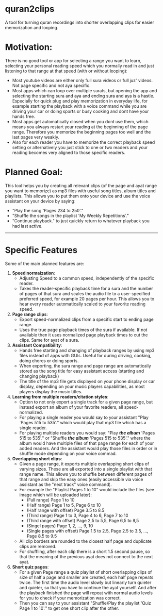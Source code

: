 # quran2clips
A tool for turning quran recordings into shorter overlapping clips for easier memorization and looping.

# Motivation: 
There is no good tool or app for selecting a range you want to learn, selecting your personal reading speed which you normally read in and just listening to that range at that speed (with or without looping):
- Most youtube videos are either only full sura videos or full juz' videos. Not page specific and not aya specific.
- Most apps which can loop over multiple surats, but opening the app and selecting the starting sura and aya and ending sura and aya is a hastle. Especially for quick plug and play memorization in everyday life, for example starting the playback with a voice command while you are driving your car or doing sports or busy cooking and dont have your hands free. 
- Most apps get automatically closed when you dont use them, which means you always restart your reading at the beginning of the page range. Therefore you memorize the beginning pages too well and the last pages very weakly.
- Also for each reader you have to memorize the correct playback speed setting or alternatively you just stick to one or two readers and your reading becomes very aligned to those specific readers. 

# Planned Goal:
This tool helps you by creating all relevant clips (of the page and ayat range you want to memorize) as mp3 files with useful song titles, album titles and playlists. This allows you to put them onto your device and use the voice assistant on your device by saying:
 - "Play the song 'Pages 234 to 250'."
 - "Shuffle the songs in the playlist 'My Weekly Repetitions'."
 - "Continue playback." to just quickly return to whatever playback you had last active.

---

# Specific Features
Some of the main planned features are:
1. **Speed normaization**:
    - Adjusting Speed to a common speed, independently of the specific reader.
    - Takes the reader-specific playback time for a sura and the number of pages of that sura and scales the audio file to a user-specified preferred speed, for example 20 pages per hour. This allows you to hear every reader automatically scaled to your favorite reading speed.
2. **Page range clips**:
    - Export speed-normalized clips from a specific start to ending page range.
    - Uses the true page playback times of the sura if available. If not available then it uses normalized page playback times to cut the clips. Same for ayat of a sura.
3. **Assistant Compatibility**:
    - Hands free starting and changing of playback ranges by using mp3 files instead of apps with GUIs. Useful for during driving, cooking, doing chores or doing sports.
    - When exporting, the sura range and page range are automatically stored as the song title for easy assistant access (starting and changing playback)
    - The title of the mp3 file gets displayed on your phone display or car display, depending on your music players capabilities, as most players display the music titles.
4. **Learning from multiple readers/citation styles**:
    - Option to not only export a single track for a given page range, but instead export an album of your favorite readers, all speed-normalized.
    - For playing a single reader you would say to your assistant "Play 'Pages 515 to 535'." which would play that mp3 file which has a single reader.
    - For playing multiple readers you would say: "Play ***the album*** 'Pages 515 to 535'." or "Shuffle ***the album*** 'Pages 515 to 535'."  where the album would have multiple files of that page range for each of your added readers. And the assistant would play those files in order or in shuffle mode depending on your voice commad.
5. **Overlapping short clips**:
    - Given a page range, it exports multiple overlapping short clips of varying sizes. These are all exported into a single playlist with that range name. This allows you to shuffle between different pages of that range and skip the easy ones (easily accessible via voice assistant as the "next track" voice command).
    - For example the "Playlist Pages 1 to 10" would include the files (see image which will be uploaded later):
      - (Full range) Page 1 to 10
      - (Half range) Page 1 to 5, Page 6 to 10
      - (Half range with offset) Page 3.5 to 8.5
      - (Third range) Page 1 to 3, Page 4 to 6, Page 7 to 10
      - (Third range with offset) Page 2,5 to 5,5, Page 6,5 to 8,5
      - (Singel pages) Page 1, 2, ..., 9, 10
      - (Single pages with offset) Page 1.5 to 2.5, Page 2.5 to 3.5, ..., Page 8.5 to 9.5
    - All clip borders are rounded to the closest half page and duplicate clips are removed.
    - For shuffling, after each clip there is a short 1.5 second pause, so that the meaning of the previous ayat does not connect to the next ayat.
6. **Short quiz pages**:
    - For a given Page range a quiz playlist of short overlapping clips of size of half a page and smaller are created, each half page repeats twice. The first time the 
audio level slowly but linearly turn quieter and quieter, so that you have to continue the ayat yourself. And after the playback finished the page will repeat with normal audio levels for you to check if your memorization was correct.
    - Then you can say to your assistant "Shuffle/Play the playlist 'Quiz Page 1 to 10'." to get one short clip after the other.




